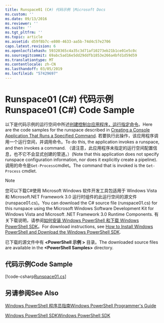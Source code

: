 ```yaml
---
title: Runspace01 (C#) 代码示例 |Microsoft Docs
ms.custom: ''
ms.date: 09/13/2016
ms.reviewer: ''
ms.suite: ''
ms.tgt_pltfrm: ''
ms.topic: article
ms.assetid: d59f8b7c-e800-4633-aa5b-74d4c57e2706
caps.latest.revision: 6
ms.openlocfilehash: 59320365c4a35c3d71af10273eb21b1ce01e5c0c
ms.sourcegitcommit: 69abc5ad16e5dd29ddfb1853e266a4bfd1d59d59
ms.translationtype: MT
ms.contentlocale: zh-CN
ms.lasthandoff: 03/05/2019
ms.locfileid: "57429697"
---
```

# <a name="runspace01-c-code-sample"></a><span data-ttu-id="a11c1-102">Runspace01 (C#) 代码示例</span><span class="sxs-lookup"><span data-stu-id="a11c1-102">Runspace01 (C#) Code Sample</span></span>

<span data-ttu-id="a11c1-103">以下是代码示例的运行空间中所述[创建控制台应用程序，运行指定命令](http://msdn.microsoft.com/en-us/793a6570-a072-4799-840b-172f28ce620e)。</span><span class="sxs-lookup"><span data-stu-id="a11c1-103">Here are the code samples for the runspace described in [Creating a Console Application That Runs a Specified Command](http://msdn.microsoft.com/en-us/793a6570-a072-4799-840b-172f28ce620e).</span></span> <span data-ttu-id="a11c1-104">若要执行此操作，该应用程序调用一个运行空间，并调用命令。</span><span class="sxs-lookup"><span data-stu-id="a11c1-104">To do this, the application invokes a runspace, and then invokes a command.</span></span> <span data-ttu-id="a11c1-105">（请注意，此应用程序未指定的运行空间配置信息，也不它不会显式创建的管道。）</span><span class="sxs-lookup"><span data-stu-id="a11c1-105">(Note that this application does not specify runspace configuration information, nor does it explicitly create a pipeline).</span></span> <span data-ttu-id="a11c1-106">调用的命令是`Get-Process`cmdlet。</span><span class="sxs-lookup"><span data-stu-id="a11c1-106">The command that is invoked is the `Get-Process` cmdlet.</span></span>

> [!NOTE]
> <span data-ttu-id="a11c1-107">您可以下载C#使用 Microsoft Windows 软件开发工具包适用于 Windows Vista 和 Microsoft.NET Framework 3.0 运行时组件的此运行空间的源文件 (runspace01.cs)。</span><span class="sxs-lookup"><span data-stu-id="a11c1-107">You can download the C# source file (runspace01.cs) for this runspace using the Microsoft Windows Software Development Kit for Windows Vista and Microsoft .NET Framework 3.0 Runtime Components.</span></span> <span data-ttu-id="a11c1-108">有关下载说明，请参阅[如何安装 Windows PowerShell 和下载 Windows PowerShell SDK](/powershell/developer/installing-the-windows-powershell-sdk)。</span><span class="sxs-lookup"><span data-stu-id="a11c1-108">For download instructions, see [How to Install Windows PowerShell and Download the Windows PowerShell SDK](/powershell/developer/installing-the-windows-powershell-sdk).</span></span>
>
> <span data-ttu-id="a11c1-109">已下载的源文件中有 **\<PowerShell 示例 >** 目录。</span><span class="sxs-lookup"><span data-stu-id="a11c1-109">The downloaded source files are available in the **\<PowerShell Samples>** directory.</span></span>

## <a name="code-sample"></a><span data-ttu-id="a11c1-110">代码示例</span><span class="sxs-lookup"><span data-stu-id="a11c1-110">Code Sample</span></span>

[!code-csharp[Runspace01.cs](../../powershell-sdk-samples/SDK-2.0/csharp/Runspace01/Runspace01.cs#L11-L62 "Runspace01.cs")]

## <a name="see-also"></a><span data-ttu-id="a11c1-111">另请参阅</span><span class="sxs-lookup"><span data-stu-id="a11c1-111">See Also</span></span>

[<span data-ttu-id="a11c1-112">Windows PowerShell 程序员指南</span><span class="sxs-lookup"><span data-stu-id="a11c1-112">Windows PowerShell Programmer's Guide</span></span>](./windows-powershell-programmer-s-guide.md)

[<span data-ttu-id="a11c1-113">Windows PowerShell SDK</span><span class="sxs-lookup"><span data-stu-id="a11c1-113">Windows PowerShell SDK</span></span>](../windows-powershell-reference.md)